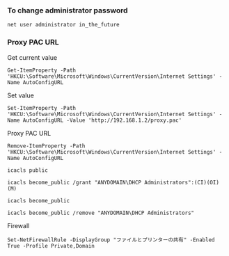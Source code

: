 ### To change administrator password

    net user administrator in_the_future

### Proxy PAC URL

Get current value

    Get-ItemProperty -Path 'HKCU:\Software\Microsoft\Windows\CurrentVersion\Internet Settings' -Name AutoConfigURL

Set value
  
    Set-ItemProperty -Path 'HKCU:\Software\Microsoft\Windows\CurrentVersion\Internet Settings' -Name AutoConfigURL -Value 'http://192.168.1.2/proxy.pac'

Proxy PAC URL
  
    Remove-ItemProperty -Path 'HKCU:\Software\Microsoft\Windows\CurrentVersion\Internet Settings' -Name AutoConfigURL
    
    icacls public

    icacls become_public /grant "ANYDOMAIN\DHCP Administrators":(CI)(OI)(M)

    icacls become_public

    icacls become_public /remove "ANYDOMAIN\DHCP Administrators"

Firewall

    Set-NetFirewallRule -DisplayGroup "ファイルとプリンターの共有" -Enabled True -Profile Private,Domain
